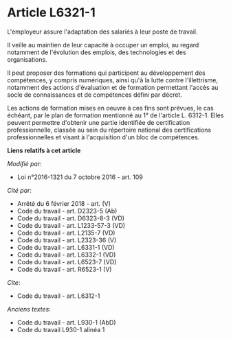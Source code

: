 # Article L6321-1

L'employeur assure l'adaptation des salariés à leur poste de travail. 

Il veille au maintien de leur capacité à occuper un emploi, au regard notamment de l'évolution des emplois, des technologies
et des organisations. 

Il peut proposer des formations qui participent au développement des compétences, y compris numériques, ainsi qu'à la lutte
contre l'illettrisme, notamment des actions d'évaluation et de formation permettant l'accès au socle de connaissances et de
compétences défini par décret. 

Les actions de formation mises en oeuvre à ces fins sont prévues, le cas échéant, par le plan de formation mentionné au 1° de
l'article L. 6312-1. Elles peuvent permettre d'obtenir une partie identifiée de certification professionnelle, classée au
sein du répertoire national des certifications professionnelles et visant à l'acquisition d'un bloc de compétences.

**Liens relatifs à cet article**

_Modifié par_:

  - Loi n°2016-1321 du 7 octobre 2016 - art. 109

_Cité par_:

  - Arrêté du 6 février 2018 - art. (V)
  - Code du travail - art. D2323-5 (Ab)
  - Code du travail - art. D6323-8-3 (VD)
  - Code du travail - art. L1233-57-3 (VD)
  - Code du travail - art. L2135-7 (VD)
  - Code du travail - art. L2323-36 (V)
  - Code du travail - art. L6331-1 (VD)
  - Code du travail - art. L6332-1 (VD)
  - Code du travail - art. L6523-7 (VD)
  - Code du travail - art. R6523-1 (V)

_Cite_:

  - Code du travail - art. L6312-1

_Anciens textes_:

  - Code du travail - art. L930-1 (AbD)
  - Code du travail L930-1 alinéa 1
